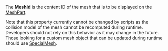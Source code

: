 The **MeshId** is the content ID of the mesh that is to be displayed on the [MeshPart](https://developer.roblox.com/en-us/api-reference/class/MeshPart).

Note that this property currently cannot be changed by scripts as the collision model of the mesh cannot be recomputed during runtime. Developers should not rely on this behavior as it may change in the future. Those looking for a custom mesh object that can be updated during runtime should use [SpecialMesh](https://developer.roblox.com/en-us/api-reference/class/SpecialMesh).